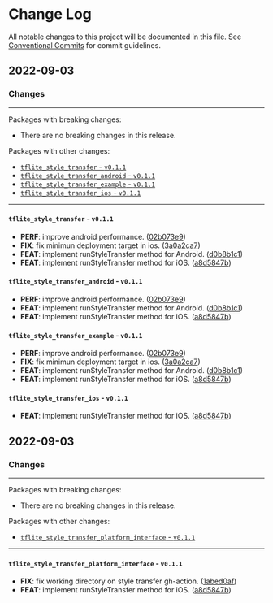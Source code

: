# Change Log

All notable changes to this project will be documented in this file.
See [Conventional Commits](https://conventionalcommits.org) for commit guidelines.

## 2022-09-03

### Changes

---

Packages with breaking changes:

 - There are no breaking changes in this release.

Packages with other changes:

 - [`tflite_style_transfer` - `v0.1.1`](#tflite_style_transfer---v011)
 - [`tflite_style_transfer_android` - `v0.1.1`](#tflite_style_transfer_android---v011)
 - [`tflite_style_transfer_example` - `v0.1.1`](#tflite_style_transfer_example---v011)
 - [`tflite_style_transfer_ios` - `v0.1.1`](#tflite_style_transfer_ios---v011)

---

#### `tflite_style_transfer` - `v0.1.1`

 - **PERF**: improve android performance. ([02b073e9](https://github.com/luiscib3r/tflite_style_transfer/commit/02b073e992ad6700c2de0abf6a5a56cec6680df3))
 - **FIX**: fix minimun deployment target in ios. ([3a0a2ca7](https://github.com/luiscib3r/tflite_style_transfer/commit/3a0a2ca738ef054df88ea1176113d3eea67048c0))
 - **FEAT**: implement runStyleTransfer method for Android. ([d0b8b1c1](https://github.com/luiscib3r/tflite_style_transfer/commit/d0b8b1c1e6455f389081a01ddc2e69cc67697a2e))
 - **FEAT**: implement runStyleTransfer method for iOS. ([a8d5847b](https://github.com/luiscib3r/tflite_style_transfer/commit/a8d5847be9436ca7bb037bca7cb2a8fb5f914653))

#### `tflite_style_transfer_android` - `v0.1.1`

 - **PERF**: improve android performance. ([02b073e9](https://github.com/luiscib3r/tflite_style_transfer/commit/02b073e992ad6700c2de0abf6a5a56cec6680df3))
 - **FEAT**: implement runStyleTransfer method for Android. ([d0b8b1c1](https://github.com/luiscib3r/tflite_style_transfer/commit/d0b8b1c1e6455f389081a01ddc2e69cc67697a2e))
 - **FEAT**: implement runStyleTransfer method for iOS. ([a8d5847b](https://github.com/luiscib3r/tflite_style_transfer/commit/a8d5847be9436ca7bb037bca7cb2a8fb5f914653))

#### `tflite_style_transfer_example` - `v0.1.1`

 - **PERF**: improve android performance. ([02b073e9](https://github.com/luiscib3r/tflite_style_transfer/commit/02b073e992ad6700c2de0abf6a5a56cec6680df3))
 - **FIX**: fix minimun deployment target in ios. ([3a0a2ca7](https://github.com/luiscib3r/tflite_style_transfer/commit/3a0a2ca738ef054df88ea1176113d3eea67048c0))
 - **FEAT**: implement runStyleTransfer method for Android. ([d0b8b1c1](https://github.com/luiscib3r/tflite_style_transfer/commit/d0b8b1c1e6455f389081a01ddc2e69cc67697a2e))
 - **FEAT**: implement runStyleTransfer method for iOS. ([a8d5847b](https://github.com/luiscib3r/tflite_style_transfer/commit/a8d5847be9436ca7bb037bca7cb2a8fb5f914653))

#### `tflite_style_transfer_ios` - `v0.1.1`

 - **FEAT**: implement runStyleTransfer method for iOS. ([a8d5847b](https://github.com/luiscib3r/tflite_style_transfer/commit/a8d5847be9436ca7bb037bca7cb2a8fb5f914653))


## 2022-09-03

### Changes

---

Packages with breaking changes:

 - There are no breaking changes in this release.

Packages with other changes:

 - [`tflite_style_transfer_platform_interface` - `v0.1.1`](#tflite_style_transfer_platform_interface---v011)

---

#### `tflite_style_transfer_platform_interface` - `v0.1.1`

 - **FIX**: fix working directory on style transfer gh-action. ([1abed0af](https://github.com/luiscib3r/tflite_style_transfer/commit/1abed0afc46b57b0505fcf4951caa42f59b9d5ef))
 - **FEAT**: implement runStyleTransfer method for iOS. ([a8d5847b](https://github.com/luiscib3r/tflite_style_transfer/commit/a8d5847be9436ca7bb037bca7cb2a8fb5f914653))

